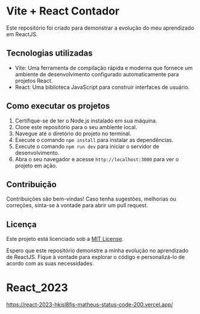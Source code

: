 # Vite + React Contador

Este repositório foi criado para demonstrar a evolução do meu aprendizado em ReactJS. 


## Tecnologias utilizadas

- Vite: Uma ferramenta de compilação rápida e moderna que fornece um ambiente de desenvolvimento configurado automaticamente para projetos React.
- React: Uma biblioteca JavaScript para construir interfaces de usuário.

## Como executar os projetos

1. Certifique-se de ter o Node.js instalado em sua máquina.
2. Clone este repositório para o seu ambiente local.
3. Navegue até o diretório do projeto no terminal.
4. Execute o comando `npm install` para instalar as dependências.
5. Execute o comando `npm run dev` para iniciar o servidor de desenvolvimento.
6. Abra o seu navegador e acesse `http://localhost:3000` para ver o projeto em ação.

## Contribuição

Contribuições são bem-vindas! Caso tenha sugestões, melhorias ou correções, sinta-se à vontade para abrir um pull request.

## Licença

Este projeto está licenciado sob a [MIT License](https://opensource.org/licenses/MIT).

Espero que este repositório demonstre a minha evolução no aprendizado de ReactJS. Fique à vontade para explorar o código e personalizá-lo de acordo com as suas necessidades.
# React_2023
https://react-2023-hkisl8fis-matheus-status-code-200.vercel.app/
